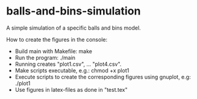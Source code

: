 # balls-and-bins-simulation
A simple simulation of a specific balls and bins model.

How to create the figures in the console:
 - Build main with Makefile: make
 - Run the program: ./main
 - Running creates "plot1.csv", ... "plot4.csv".
 - Make scripts executable, e.g.: chmod +x plot1
 - Execute scripts to create the corresponding figures using gnuplot, e.g: ./plot1
 - Use figures in latex-files as done in "test.tex"
